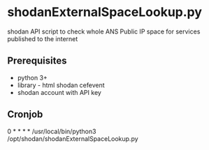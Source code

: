 # shodanExternalSpaceLookup.py
shodan API script to check whole ANS Public IP space for services published to the internet

## Prerequisites
* python 3+ 
* library - html shodan cefevent
* shodan account with API key
## Cronjob
0 * * * * /usr/local/bin/python3 /opt/shodan/shodanExternalSpaceLookup.py
